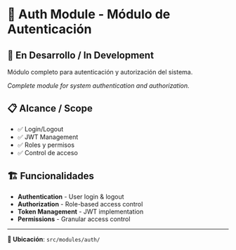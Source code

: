 # 🔐 Auth Module - Módulo de Autenticación

## 🚧 En Desarrollo / In Development

Módulo completo para autenticación y autorización del sistema.

*Complete module for system authentication and authorization.*

## 📋 Alcance / Scope

- ✅ Login/Logout
- ✅ JWT Management
- ✅ Roles y permisos
- ✅ Control de acceso

## 🏗️ Funcionalidades

- **Authentication** - User login & logout
- **Authorization** - Role-based access control
- **Token Management** - JWT implementation
- **Permissions** - Granular access control

---

**📍 Ubicación**: `src/modules/auth/` 